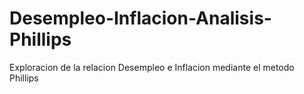 # Desempleo-Inflacion-Analisis-Phillips
Exploracion de la relacion Desempleo e Inflacion mediante el metodo Phillips
